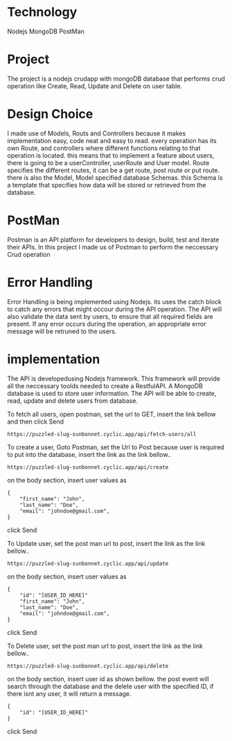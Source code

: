 # Technology
Nodejs
MongoDB
PostMan

# Project
The project is a nodejs crudapp with mongoDB database that performs crud operation like Create, Read, Update and Delete on user table.

 # Design Choice
 I made use of Models, Routs and Controllers because it makes implementation easy, code neat and easy to read. every operation has its own Route, and controllers where different functions relating to that operation is located. this means that to implement a feature about users, there is going to be a userController, userRoute and User model. Route specifies the different routes, it can be a get route, post route or put route. there is also the Model, Model specified database Schemas. this Schema is a template that specifies how data will be stored or retrieved from the database.

# PostMan
Postman is an API platform for developers to design, build, test and iterate their APIs. In this project I made us of Postman to perform the neccessary Crud operation

# Error Handling
Error Handling is being implemented using Nodejs. its uses the catch block to catch any errors that might occour during the API operation. The API will also validate the data sent by users, to ensure that all required fields are present. If any error occurs during the operation, an appropriate error message will be retruned to the users. 

# implementation
The API is developedusing Nodejs framework. This framework will provide all the neccessary toolds needed to create a RestfulAPI. A MongoDB database is used to store user information. The API will be able to create, read, update and delete users from database.

To fetch all users, open postman, set the url to GET, insert the link bellow and then click Send
```
https://puzzled-slug-sunbonnet.cyclic.app/api/fetch-users/all
```

To create a user,
Goto Postman, set the Url to Post because user is required to put into the database, insert the link as the link bellow..
```
https://puzzled-slug-sunbonnet.cyclic.app/api/create
``` 
on the body section, insert user values as 
```
{ 
    "first_name": "John", 
    "last_name": "Doe", 
    "email": "johndoe@gmail.com", 
} 
```
click Send



To Update user, set the post man url to post, insert the link as the link bellow..
```
https://puzzled-slug-sunbonnet.cyclic.app/api/update
``` 
on the body section, insert user values as 
```
{ 
    "id": "[USER_ID_HERE]"
    "first_name": "John", 
    "last_name": "Doe", 
    "email": "johndoe@gmail.com", 
} 
```
click Send

To Delete user, set the post man url to post, insert the link as the link bellow..
```
https://puzzled-slug-sunbonnet.cyclic.app/api/delete
``` 
on the body section, insert user id as shown bellow. the post event will search through the database and the delete user with the specified ID, if there isnt any user, it will return a message.
```
{ 
    "id": "[USER_ID_HERE]" 
} 
```
click Send